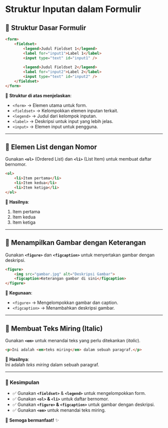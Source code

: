 # Struktur Inputan dalam Formulir

## 📌 Struktur Dasar Formulir

```html
<form>
    <fieldset>
        <legend>Judul Fieldset 1</legend>
        <label for="input1">Label 1</label>
        <input type="text" id="input1" />
        
        <legend>Judul Fieldset 2</legend>
        <label for="input2">Label 2</label>
        <input type="text" id="input2" />
    </fieldset>
</form>
```

🔹 **Struktur di atas menjelaskan**:
- `<form>` → Elemen utama untuk form.
- `<fieldset>` → Kelompokkan elemen inputan terkait.
- `<legend>` → Judul dari kelompok inputan.
- `<label>` → Deskripsi untuk input yang lebih jelas.
- `<input>` → Elemen input untuk pengguna.

---

## 📌 Elemen List dengan Nomor
Gunakan **`<ol>`** (Ordered List) dan **`<li>`** (List Item) untuk membuat daftar bernomor.

```html
<ol>
    <li>Item pertama</li>
    <li>Item kedua</li>
    <li>Item ketiga</li>
</ol>
```

📌 **Hasilnya**:
1. Item pertama  
2. Item kedua  
3. Item ketiga  

---

## 📌 Menampilkan Gambar dengan Keterangan
Gunakan **`<figure>`** dan **`<figcaption>`** untuk menyertakan gambar dengan deskripsi.

```html
<figure>
    <img src="gambar.jpg" alt="Deskripsi Gambar">
    <figcaption>Keterangan gambar di sini</figcaption>
</figure>
```

📌 **Kegunaan**:
- `<figure>` → Mengelompokkan gambar dan caption.
- `<figcaption>` → Menambahkan deskripsi gambar.

---

## 📌 Membuat Teks Miring (Italic)
Gunakan **`<em>`** untuk menandai teks yang perlu ditekankan (*italic*).

```html
<p>Ini adalah <em>teks miring</em> dalam sebuah paragraf.</p>
```

📌 **Hasilnya**:  
Ini adalah *teks miring* dalam sebuah paragraf.

---

### 🎯 **Kesimpulan**
- ✅ Gunakan **`<fieldset>`** & **`<legend>`** untuk mengelompokkan form.
- ✅ Gunakan **`<ol>` & `<li>`** untuk daftar bernomor.
- ✅ Gunakan **`<figure>` & `<figcaption>`** untuk gambar dengan deskripsi.
- ✅ Gunakan **`<em>`** untuk menandai teks miring.

🚀 **Semoga bermanfaat!** ✨